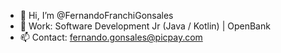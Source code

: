 - 👋 Hi, I’m @FernandoFranchiGonsales
- 👀 Work: Software Development Jr (Java / Kotlin) | OpenBank
- 📫 Contact: fernando.gonsales@picpay.com
